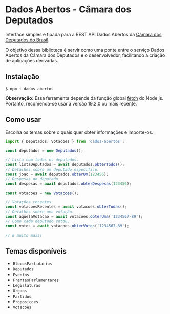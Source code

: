 # Dados Abertos - Câmara dos Deputados
Interface simples e tipada para a REST API Dados Abertos da [Câmara dos Deputados do Brasil](https://www.camara.leg.br/).

O objetivo dessa biblioteca é servir como uma ponte entre o serviço Dados Abertos da Câmara dos Deputados e o desenvolvedor, facilitando a criação de aplicações derivadas.

## Instalação

```
$ npm i dados-abertos
```

**Observação:** Essa ferramenta depende da função global [fetch](https://nodejs.org/dist/latest-v19.x/docs/api/globals.html#fetch) do Node.js.
Portanto, recomenda-se usar a versão 19.2.0 ou mais recente.

## Como usar

Escolha os temas sobre o quais quer obter informações e importe-os.

```javascript
import { Deputados, Votacoes } from 'dados-abertos';

const deputados = new Deputados();

// Lista com todos os deputados.
const listaDeputados = await deputados.obterTodos();
// Detalhes sobre um deputado específico.
const joao = await deputados.obterUm(123456);
// Despesas do deputado.
const despesas = await deputados.obterDespesas(123456);

const votacoes = new Votacoes();

// Votações recentes.
const votacoesRecentes = await votacoes.obterTodas();
// Detalhes sobre uma votação.
const aquelaVotacao = await votacoes.obterUma('1234567-89');
// Como cada deputado votou.
const votos = await votacoes.obterVotos('1234567-89');

// E muito mais!
```

## Temas disponíveis

- `BlocosPartidarios`
- `Deputados`
- `Eventos`
- `FrentesParlamentares`
- `Legislaturas`
- `Orgaos`
- `Partidos`
- `Proposicoes`
- `Votacoes`
